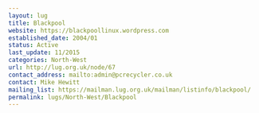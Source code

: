 ```yaml
---
layout: lug
title: Blackpool
website: https://blackpoollinux.wordpress.com
established_date: 2004/01
status: Active
last_update: 11/2015
categories: North-West
url: http://lug.org.uk/node/67
contact_address: mailto:admin@pcrecycler.co.uk
contact: Mike Hewitt
mailing_list: https://mailman.lug.org.uk/mailman/listinfo/blackpool/
permalink: lugs/North-West/Blackpool
---
```

